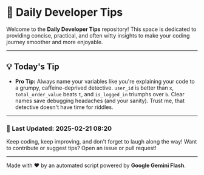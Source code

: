 
# 🌟 Daily Developer Tips

Welcome to the **Daily Developer Tips** repository! This space is dedicated to providing concise, practical, and often witty insights to make your coding journey smoother and more enjoyable.

---

## 💡 Today's Tip

- **Pro Tip:**  Always name your variables like you're explaining your code to a grumpy, caffeine-deprived detective.  `user_id` is better than `x`,  `total_order_value` beats `t`, and  `is_logged_in` triumphs over `b`.  Clear names save debugging headaches (and your sanity).  Trust me, that detective doesn't have time for riddles.

---

### 📅 Last Updated: 2025-02-21 08:20

Keep coding, keep improving, and don't forget to laugh along the way! Want to contribute or suggest tips? Open an issue or pull request!

---

Made with ❤️ by an automated script powered by **Google Gemini Flash**.
